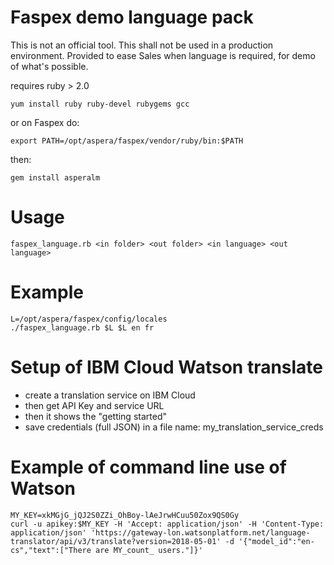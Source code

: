 # Faspex demo language pack

This is not an official tool.
This shall not be used in a production environment.
Provided to ease Sales when language is required, for demo of what's possible.

requires ruby > 2.0

```
yum install ruby ruby-devel rubygems gcc
```

or on Faspex do: 

```
export PATH=/opt/aspera/faspex/vendor/ruby/bin:$PATH
```

then:

```
gem install asperalm
```

# Usage

```
faspex_language.rb <in folder> <out folder> <in language> <out language>
```

# Example

```
L=/opt/aspera/faspex/config/locales
./faspex_language.rb $L $L en fr
```

# Setup of IBM Cloud Watson translate

* create a translation service on IBM Cloud
* then get API Key and service URL
* then it shows the "getting started"
* save credentials (full JSON) in a file name: my_translation_service_creds

# Example of command line use of Watson

```
MY_KEY=xkMGjG_jQJ2S0ZZi_OhBoy-lAeJrwHCuu50Zox9QS0Gy
curl -u apikey:$MY_KEY -H 'Accept: application/json' -H 'Content-Type: application/json' 'https://gateway-lon.watsonplatform.net/language-translator/api/v3/translate?version=2018-05-01' -d '{"model_id":"en-cs","text":["There are MY_count_ users."]}'
```

